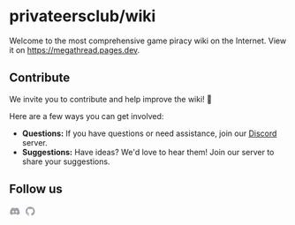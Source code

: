 # privateersclub/wiki

Welcome to the most comprehensive game piracy wiki on the Internet.
View it on https://megathread.pages.dev.

## Contribute

We invite you to contribute and help improve the wiki! 💚

Here are a few ways you can get involved:

- **Questions:** If you have questions or need assistance, join our [Discord](https://discord.gg/jz8dUnnD6Q) server.
- **Suggestions:** Have ideas? We'd love to hear them! Join our server to share your suggestions.


## Follow us

<p valign="center">
  <a href="https://discord.gg/jz8dUnnD6Q"><img width="20px" src="./.github/assets/discord.svg" alt="Discord"></a>&nbsp;&nbsp;<a href="https://github.com/privateersclub"><img width="20px" src="./.github/assets/github.svg" alt="GitHub"></a>
</p>

